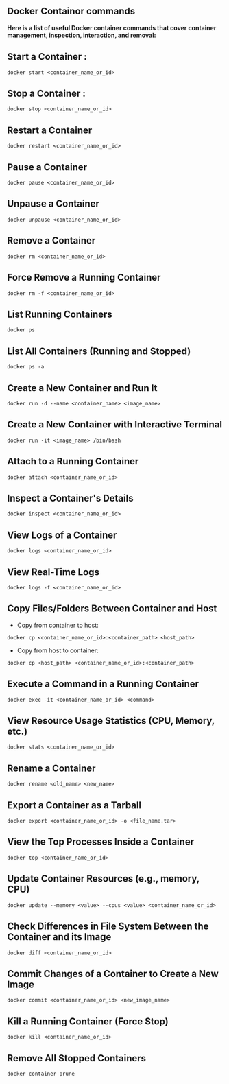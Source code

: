 ## Docker Containor commands
__Here is a list of useful Docker container commands that cover container management, inspection, interaction, and removal:__

## Start a Container :

```
docker start <container_name_or_id>
```

## Stop a Container :

```
docker stop <container_name_or_id>

```
## Restart a Container

```
docker restart <container_name_or_id>
```

## Pause a Container
```
docker pause <container_name_or_id>

```

## Unpause a Container

```
docker unpause <container_name_or_id>
```

## Remove a Container

```
docker rm <container_name_or_id>
```

## Force Remove a Running Container

```
docker rm -f <container_name_or_id>
```
## List Running Containers
```
docker ps
```

## List All Containers (Running and Stopped)

```
docker ps -a
```


## Create a New Container and Run It

```
docker run -d --name <container_name> <image_name>
```


## Create a New Container with Interactive Terminal

```
docker run -it <image_name> /bin/bash
```
## Attach to a Running Container

```
docker attach <container_name_or_id>

```

## Inspect a Container's Details

```
docker inspect <container_name_or_id>
```

## View Logs of a Container

```
docker logs <container_name_or_id>
```

##  View Real-Time Logs

```
docker logs -f <container_name_or_id>
```

## Copy Files/Folders Between Container and Host

- Copy from container to host:

```
docker cp <container_name_or_id>:<container_path> <host_path>
```

- Copy from host to container:

```
docker cp <host_path> <container_name_or_id>:<container_path>
```

## Execute a Command in a Running Container

```
docker exec -it <container_name_or_id> <command>
```

## View Resource Usage Statistics (CPU, Memory, etc.)

```
docker stats <container_name_or_id>

```

##  Rename a Container

```
docker rename <old_name> <new_name>
```

## Export a Container as a Tarball

```
docker export <container_name_or_id> -o <file_name.tar>
```

## View the Top Processes Inside a Container

```
docker top <container_name_or_id>
```

## Update Container Resources (e.g., memory, CPU)

```
docker update --memory <value> --cpus <value> <container_name_or_id>
```

## Check Differences in File System Between the Container and its Image

```
docker diff <container_name_or_id>
```

## Commit Changes of a Container to Create a New Image

```
docker commit <container_name_or_id> <new_image_name>

```
## Kill a Running Container (Force Stop)

```
docker kill <container_name_or_id>
```

## Remove All Stopped Containers
```
docker container prune
```



